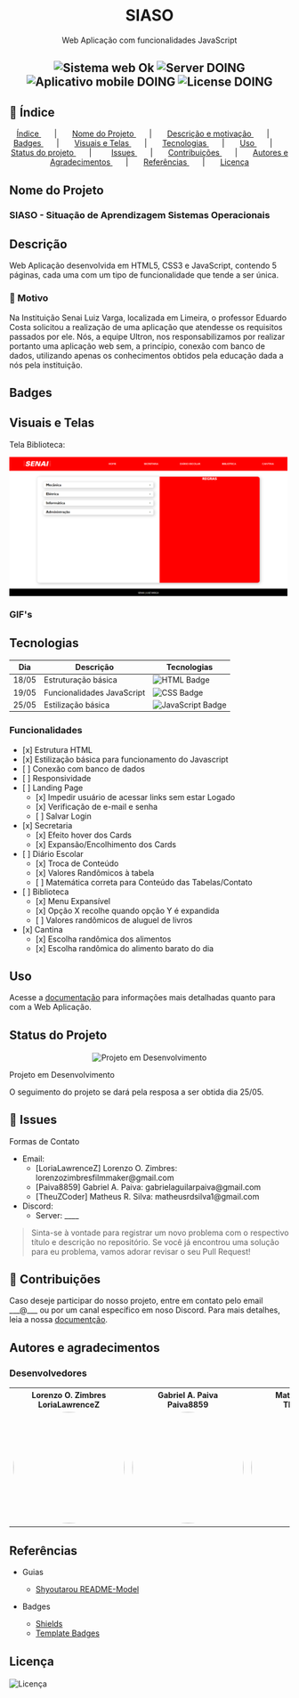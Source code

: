 <h1 align="center"> SIASO </h1>

<p align="center"> Web Aplicação com funcionalidades JavaScript </p>

<h2 align="center">
  <img src="https://img.shields.io/badge/web-OK-blue?style=for-the-badge" alt="Sistema web Ok" />
  <img src="https://img.shields.io/badge/server-DOING-red?style=for-the-badge" alt="Server DOING" />
  <img src="https://img.shields.io/badge/Mobile-DOING-red?style=for-the-badge" alt="Aplicativo mobile DOING" />
  <img src="https://img.shields.io/badge/License-DOING-red?style=for-the-badge" alt="License DOING" />
</h2>


<h2 id="index"> 📌 Índice </h2>
<p align="center">   
  <a href="#index"> Índice </a> &nbsp; &nbsp; &nbsp; | &nbsp; &nbsp; &nbsp;  
  <a href="#nome-do-projeto"> Nome do Projeto </a> &nbsp; &nbsp; &nbsp; | &nbsp; &nbsp; &nbsp;          
  <a href="#descricao"> Descrição e motivação </a> &nbsp; &nbsp; &nbsp; | &nbsp; &nbsp; &nbsp;         
  <a href="#badges"> Badges </a> &nbsp; &nbsp; &nbsp; | &nbsp; &nbsp; &nbsp;        
  <a href="#visuais-e-telas"> Visuais e Telas </a> &nbsp; &nbsp; &nbsp; | &nbsp; &nbsp; &nbsp;        
  <a href="#tecnologias">Tecnologias </a> &nbsp; &nbsp; &nbsp; | &nbsp; &nbsp; &nbsp;       
  <a href="#uso"> Uso </a> &nbsp; &nbsp; &nbsp; | &nbsp; &nbsp; &nbsp;        
  <a href="#status-do-projeto"> Status do projeto </a> &nbsp; &nbsp; &nbsp; | &nbsp; &nbsp; &nbsp; &nbsp;        
  <a href="#issues"> Issues </a>  &nbsp; &nbsp; &nbsp; | &nbsp; &nbsp; &nbsp;  
  <a href="#contribuicoes"> Contribuições </a> &nbsp; &nbsp; &nbsp; | &nbsp; &nbsp; &nbsp;        
  <a href="#autores-e-agradecimentos"> Autores e Agradecimentos </a>  &nbsp; &nbsp; &nbsp; | &nbsp; &nbsp; &nbsp;  
  <a href="#referencias"> Referências </a>  &nbsp; &nbsp; &nbsp; | &nbsp; &nbsp; &nbsp;  
  <a href="#licenca"> Licença </a>    
</p>



<h2 id="nome-do-projeto"> Nome do Projeto </h2>
<h3> SIASO - Situação de Aprendizagem Sistemas Operacionais </h3>



<h2 id="descricao"> Descrição </h2>
<p> Web Aplicação desenvolvida em HTML5, CSS3 e JavaScript, contendo 5 páginas, cada uma com um tipo de funcionalidade que tende a ser única. <p>
<h3> 🎯 Motivo </h3>
<p> Na Instituição Senai Luiz Varga, localizada em Limeira, o professor Eduardo Costa solicitou a realização de uma aplicação que atendesse os requisitos passados por ele. Nós, a equipe Ultron, nos responsabilizamos por realizar portanto uma aplicação web sem, a princípio, conexão com banco de dados, utilizando apenas os conhecimentos obtidos pela educação dada a nós pela instituição. </p>



<h2 id="badges"> Badges </h2>



<h2 id="visuais-e-telas"> Visuais e Telas </h2>
<p> Tela Biblioteca: </p>
<img alt="Tela Bilioteca" title="TelaBiblioteca1" style="object-fit: cover; height: 250px;" src="readMeContent/bibliotecaExemplo.png" align="center"/>
<h3> GIF's </h3>



<h2 id="tecnologias"> Tecnologias </h2>
<table>
  <thead>
    <tr>
      <th> Dia </th>
      <th> Descrição </th>
      <th> Tecnologias </th>
    </tr>
  </thead>
  <tbody>
    <tr>
      <td> 18/05 </td>
      <td> Estruturação básica </td>
      <td> <img src="https://img.shields.io/badge/HTML5-E34F26?style=for-the-badge&logo=html5&logoColor=white" alt="HTML Badge"/> </td>
    </tr>
    <tr>
      <td> 19/05 </td>
      <td> Funcionalidades JavaScript </td>
      <td> <img src="https://img.shields.io/badge/CSS3-1572B6?style=for-the-badge&logo=css3&logoColor=white" alt="CSS Badge"/> </td>
    </tr>
    <tr>
      <td> 25/05 </td>
      <td> Estilização básica </td>
      <td> <img src="https://img.shields.io/badge/JavaScript-F7DF1E?style=for-the-badge&logo=javascript&logoColor=black" alt="JavaScript Badge"/> </td>
    </tr>
  </tbody>
</table>

<h3> Funcionalidades </h3>
<ul>
  <li> [x] Estrutura HTML </li>
  <li> [x] Estilização básica para funcionamento do Javascript </li>
  <li> [ ] Conexão com banco de dados </li>
  <li> [ ] Responsividade </li>
  <li>
    [ ] Landing Page
    <ul>
      <li> [x] Impedir usuário de acessar links sem estar Logado</li>
      <li> [x] Verificação de e-mail e senha </li>
      <li> [ ] Salvar Login </li>
    </ul>
  </li>
  <li>
    [x] Secretaria
    <ul>
      <li> [x] Efeito hover dos Cards</li>
      <li> [x] Expansão/Encolhimento dos Cards </li>
    </ul>
  </li>
  <li>
    [ ] Diário Escolar
    <ul>
      <li> [x] Troca de Conteúdo </li>
      <li> [x] Valores Randômicos à tabela </li>
      <li> [ ] Matemática correta para Conteúdo das Tabelas/Contato </li>
    </ul>
  </li>
  <li>
    [ ] Biblioteca
    <ul>
      <li> [x] Menu Expansível </li>
      <li> [x] Opção X recolhe quando opção Y é expandida </li>
      <li> [ ] Valores randômicos de aluguel de livros </li>
    </ul>
  </li>
  <li>
    [x] Cantina
    <ul>
      <li> [x] Escolha randômica dos alimentos </li>
      <li> [x] Escolha randômica do alimento barato do dia </li>
    </ul>
  </li>
</ul>



<h2 id="uso"> Uso </h2>
<p> Acesse a <a href="">documentação</a> para informações mais detalhadas quanto para com a Web Aplicação. </p>



<h2 id="status-do-projeto"> Status do Projeto </h2>
<p align="center">
  <img src="https://img.shields.io/badge/Project-DOING-orange?style=for-the-badge" align="center" alt="Projeto em Desenvolvimento"/>
</p>
<p> Projeto em Desenvolvimento </p>
<p> O seguimento do projeto se dará pela resposa a ser obtida dia 25/05. </p>



<h2 id="issues"> 🐛 Issues </h2>
<p> Formas de Contato </p>
<ul>
  <li>
    Email:
    <ul>
      <li> [LoriaLawrenceZ] Lorenzo O. Zimbres: lorenzozimbresfilmmaker@gmail.com</li>
      <li> [Paiva8859] Gabriel A. Paiva: gabrielaguilarpaiva@gmail.com </li>
      <li> [TheuZCoder] Matheus R. Silva: matheusrdsilva1@gmail.com </li>
    </ul>
  </li>
  
  <li>
    Discord:
    <ul>
      <li> Server: ____ </li>
    </ul>
  </li>
</ul>

> Sinta-se à vontade para registrar um novo problema com o respectivo título e descrição no repositório.
> Se você já encontrou uma solução para eu problema, vamos adorar revisar o seu Pull Request!



<h2 id="contribuicoes"> 🤝 Contribuições </h2>
<p> Caso deseje participar do nosso projeto, entre em contato pelo email ___@___ ou por um canal específico em noso Discord. Para mais detalhes, leia a nossa <a href="">documentção</a>. </p>



<h2 id="autores-e-agradecimentos"> Autores e agradecimentos </h2>
<h3> Desenvolvedores </h3>
<div align=center>
  <table style="width: 100%">
    <tbody>
      <tr align=center>
        <th><strong> Lorenzo O. Zimbres </br> LoriaLawrenceZ </strong></th>
        <th><strong> Gabriel A. Paiva </br> Paiva8859 </strong></th>
        <th><strong> Matheus R. Silva </br> TheuZCoder</strong></th>
      </tr>
      <tr align=center>
        <td>
          <a href="https://github.com/LoriaLawrenceZ">
            <img width="200" height="200" style="border-radius: 50%;" src="https://avatars.githubusercontent.com/u/97912499?v=4">
          </a>
        </td>
        <td>
          <a href="https://github.com/Paiva8859">
            <img width="200" height="200" style="border-radius: 50%;" src="https://avatars.githubusercontent.com/u/123770443?v=4">
          </a>
        </td>
        <td>
          <a href="https://github.com/TheuZCoder">
            <img width="200" height="200" style="border-radius: 50%;" src="https://avatars.githubusercontent.com/u/82974688?v=4">
          </a>
        </td>
      </tr>
    </tbody>

  </table>
</div>



<h2 id="referencias"> Referências </h2>

* Guias
    - [Shyoutarou README-Model](https://github.com/shyoutarou/README-Model/blob/master/README.md?plain=1)

* Badges
    - [Shields](https://shields.io/)
    - [Template Badges](https://github.com/iuricode/readme-template/blob/main/badges/badges.md)

<h2 id="licenca"> Licença </h2>
<img src="https://img.shields.io/badge/Estamos Resolvendo-orange?style=for-the-badge" align="center" alt="Licença"/>













